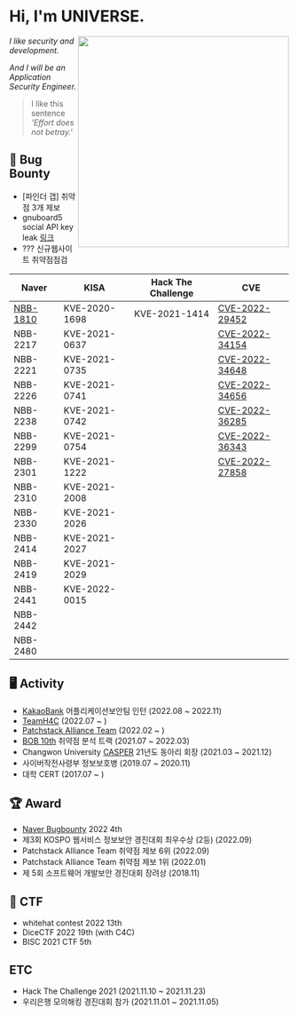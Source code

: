 # Hi, I'm UNIVERSE.

<img align='right' src="https://github-readme-stats.vercel.app/api?username=Universe1122&show_icons=true&theme=radical" width="380">

*I like security and development.*

*And I will be an Application Security Engineer.*

> I like this sentence *'Effort does not betray.'*

## 🐞 Bug Bounty 
- [파인더 갭] 취약점 3개 제보
- gnuboard5 social API key leak [링크](https://github.com/gnuboard/gnuboard5/issues/175)
- ??? 신규웹사이트 취약점점검

| Naver | KISA | Hack The Challenge| CVE |
| ------ | ------ | ------ | ------ |
| [NBB-1810](https://bugbounty.naver.com/ko/halloffame) | KVE-2020-1698 | KVE-2021-1414 | [CVE-2022-29452](https://patchstack.com/database/vulnerability/export-all-urls/wordpress-export-all-urls-plugin-4-1-authenticated-stored-cross-site-scripting-xss-vulnerability) |
| NBB-2217 | KVE-2021-0637 |  | [CVE-2022-34154](https://patchstack.com/database/vulnerability/enable-svg-webp-ico-upload/wordpress-enable-svg-webp-ico-upload-plugin-1-0-1-authenticated-arbitrary-file-upload-vulnerability) |
| NBB-2221 | KVE-2021-0735 |  | [CVE-2022-34648](https://patchstack.com/database/vulnerability/uploading-svgwebp-and-ico-files/wordpress-uploading-svg-webp-and-ico-files-plugin-1-0-0-authenticated-stored-cross-site-scripting-xss-vulnerability) | 
| NBB-2226 | KVE-2021-0741 |  | [CVE-2022-34656](https://patchstack.com/database/vulnerability/polls-widget/wordpress-poll-survey-questionnaire-and-voting-system-plugin-1-7-4-authenticated-cross-site-scripting-xss-vulnerability) |
| NBB-2238 | KVE-2021-0742 |  | [CVE-2022-36285](https://patchstack.com/database/vulnerability/uploading-svgwebp-and-ico-files/wordpress-uploading-svg-webp-and-ico-files-plugin-1-0-0-authenticated-arbitrary-file-upload-vulnerability) |
| NBB-2299 | KVE-2021-0754 |  | [CVE-2022-36343](https://patchstack.com/database/vulnerability/enable-svg-webp-ico-upload/wordpress-enable-svg-webp-ico-upload-plugin-1-0-1-authenticated-stored-cross-site-scripting-xss-vulnerability) |
| NBB-2301 | KVE-2021-1222 |  | [CVE-2022-27858](https://patchstack.com/database/vulnerability/aryo-activity-log/wordpress-activity-log-plugin-2-8-3-csv-injection-vulnerability) |
| NBB-2310 | KVE-2021-2008 |  |  |
| NBB-2330 | KVE-2021-2026 |  |  |
| NBB-2414 | KVE-2021-2027 |  |  |
| NBB-2419 | KVE-2021-2029 |  |  |
| NBB-2441 | KVE-2022-0015 |  |  |
| NBB-2442 | |  |  |
| NBB-2480 | |  |  |


## 🖥️ Activity
- [KakaoBank](https://www.kakaobank.com/) 어플리케이션보안팀 인턴 (2022.08 ~ 2022.11) 
- [TeamH4C](https://teamh4c.com/) (2022.07 ~ )
- [Patchstack Alliance Team](https://patchstack.com/articles/introducing-patchstack-alliance/) (2022.02 ~ )
- [BOB 10th](https://www.kitribob.kr/) 취약점 분석 트랙 (2021.07 ~ 2022.03)
- Changwon University [CASPER](https://casper.or.kr) 21년도 동아리 회장 (2021.03 ~ 2021.12)
- 사이버작전사령부 정보보호병 (2019.07 ~ 2020.11)
- 대학 CERT (2017.07 ~ )

## 🏆 Award
- [Naver Bugbounty](https://bugbounty.naver.com/ko/halloffame) 2022 4th
- 제3회 KOSPO 웹서비스 정보보안 경진대회 최우수상 (2등) (2022.09)
- Patchstack Alliance Team 취약점 제보 6위 (2022.09)
- Patchstack Alliance Team 취약점 제보 1위 (2022.01)
- 제 5회 소프트웨어 개발보안 경진대회 장려상 (2018.11)

## 🚩 CTF
- whitehat contest 2022 13th
- DiceCTF 2022 19th (with C4C)
- BISC 2021 CTF 5th

## ETC
- Hack The Challenge 2021 (2021.11.10 ~ 2021.11.23)
- 우리은행 모의해킹 경진대회 참가 (2021.11.01 ~ 2021.11.05)

